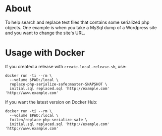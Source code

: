 # About

To help search and replace text files that contains some serialized php objects. One example is when you take a 
MySql dump of a Wordpress site and you want to change the site's URL.

# Usage with Docker

If you created a release with `create-local-release.sh`, use:

```
docker run -ti --rm \
  --volume $PWD:/local \
  replace-php-serialize-safe:master-SNAPSHOT \
  initial.sql replaced.sql 'http://example.com' 'http://www.example.com'
```
If you want the latest version on Docker Hub:

```
docker run -ti --rm \
  --volume $PWD:/local \
  foilen/replace-php-serialize-safe \
  initial.sql replaced.sql 'http://example.com' 'http://www.example.com'
```
